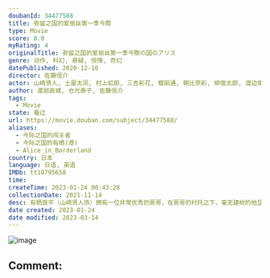 ```yaml
---
doubanId: 34477588
title: 弥留之国的爱丽丝第一季今際
type: Movie
score: 8.0
myRating: 4
originalTitle: 弥留之国的爱丽丝第一季今際の国のアリス
genre: 动作, 科幻, 悬疑, 惊悚, 奇幻
datePublished: 2020-12-10
director: 佐藤信介
actor: 山崎贤人, 土屋太凤, 村上虹郎, 三吉彩花, 樱田通, 朝比奈彩, 柳俊太郎, 渡边佑太朗, 吉田美月喜, 矢崎希菜, 森永悠希, 町田启太, 水崎绫女, 阿部力, 金子统昭, 青柳翔, 仲里依纱, 板垣李光人, 片冈礼子, 鲇川桃果, 北代高士, 佐野和真, 东亚优, 大内田悠平, 花影香音, 指出瑞贵, 木之本岭浩, 小木茂光, 山根和马, 涩谷谦人, 松浦祐也, 荒井, 平山祐介, 青木健, 伊藤祐辉, 大塚弘太, 増田修一朗, 阿部翔平, 大迫一平, 渡边宪吉, 长江海星, 伊藤骏太
author: 渡部辰城, 仓光泰子, 佐藤信介
tags:
  - Movie
state: 看过
url: https://movie.douban.com/subject/34477588/
aliases:
  - 今际之国的闯关者
  - 今际之国的有栖(港)
  - Alice_in_Borderland
country: 日本
language: 日语, 英语
IMDb: tt10795658
time: 
createTime: 2023-01-24 00:43:28
collectionDate: 2021-11-14
desc: 有栖良平（山崎贤人饰）拥有一位非常优秀的哥哥，在哥哥的衬托之下，毫无建树的他显得更加的废柴。好在良平有势川张太（森永悠希饰）和苅部大吉（町田启太饰）两位好友，每当良平感到在家中没有容身之地的时候，...
date created: 2023-01-24
date modified: 2023-03-14
---
```


![image](p2624050592.jpg)

Comment:
---
